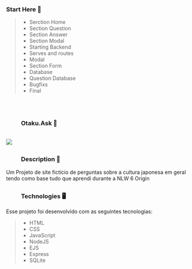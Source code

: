 ### Start Here 🚀

> - Serction Home 
> - Section Question
> - Section Answer
> - Section Modal
> - Starting Backend
> - Serves and routes
> - Modal
> - Section Form
> - Database
> - Question Database
> - Bugfixs
> - Final

##
<br> 

 ### &emsp; &emsp; Otaku.Ask 🎌 

<br> 
<img src="https://github.com/caionikolas/NLW6-Otaku.Ask/blob/main/to_readme/OtakuAsk.png" >

##

### &emsp; &emsp; Description 📖

  Um Projeto de site fictício de perguntas sobre a cultura japonesa em geral tendo como base tudo que aprendi durante a NLW 6 Origin
  
##

### &emsp; &emsp; Technologies 🖥

Esse projeto foi desenvolvido com as seguintes tecnologias:

> - HTML
> - CSS
> - JavaScript
> - NodeJS
> - EJS
> - Express
> - SQLite
  
